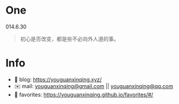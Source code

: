 
# One 
 
  
014.6.30 
 
>初心是否改变，都是些不必向外人道的事。        
 

# Info

- 📝 blog: https://youguanxinqing.xyz/
- ✉️  mail: youguanxinqing@gmail.com || youguanxinqing@qq.com
- 📙 favorites: https://youguanxinqing.github.io/favorites/#/
